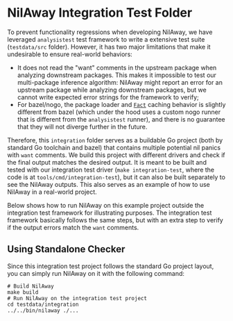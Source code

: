 # NilAway Integration Test Folder

To prevent functionality regressions when developing NilAway, we have leveraged `analysistest` 
test framework to write a extensive test suite (`testdata/src` folder). However, it has two major 
limitations that make it undesirable to ensure real-world behaviors:

* It does not read the "want" comments in the upstream package when analyzing downstream packages. 
  This makes it impossible to test our multi-package inference algorithm: NilAway might report an 
  error for an upstream package while analyzing downstream packages, but we cannot write expected 
  error strings for the framework to verify;
* For bazel/nogo, the package loader and [`Fact`][fact] caching behavior is slightly different from 
  bazel (which under the hood uses a custom nogo runner that is different from the `analysistest` 
  runner), and there is no guarantee that they will not diverge further in the future.

Therefore, this `integration` folder serves as a buildable Go project (both by standard Go 
toolchain and bazel) that contains multiple potential nil panics with `want` comments. We build 
this project with different drivers and check if the final output matches the desired output. It 
is meant to be built and tested with our integration test driver (`make integration-test`, where 
the code is at `tools/cmd/integration-test`), but it can also be built separately to see the NilAway
outputs. This also serves as an example of how to use NilAway in a real-world project.

Below shows how to run NilAway on this example project outside the integration test framework for
illustrating purposes. The integration test framework basically follows the same steps, but with
an extra step to verify if the output errors match the `want` comments. 

## Using Standalone Checker

Since this integration test project follows the standard Go project layout, you can simply run 
NilAway on it with the following command:

```shell
# Build NilAway
make build
# Run NilAway on the integration test project
cd testdata/integration
../../bin/nilaway ./...
```

[fact]: https://pkg.go.dev/golang.org/x/tools/go/analysis/internal/facts
